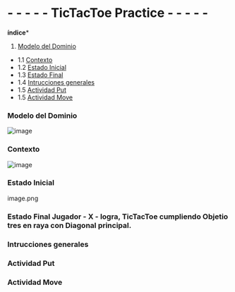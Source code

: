 # - - - - - TicTacToe Practice - - - - -

**índice***

1. [Modelo del Dominio](#Modelo-del-Dominio)
- 1.1 [Contexto](#Contexto)
- 1.2 [Estado Inicial](#Estado-Inicial)
- 1.3 [Estado Final](#Estado-Final) 
- 1.4 [Intrucciones generales](#Intrucciones-generales)
- 1.5 [Actividad Put](#Actividad-Put)
- 1.5 [Actividad Move](#Actividad-Move)

### Modelo del Dominio

![image](https://user-images.githubusercontent.com/46433173/195099141-3d0b3e13-89a0-40b0-b662-6d1380536158.png)

### Contexto
![image](https://user-images.githubusercontent.com/46433173/195099392-b2b042e8-eadd-4680-b2e8-c66ff5c7c420.png)

### Estado Inicial

image.png

### Estado Final Jugador - X - logra, TicTacToe cumpliendo Objetio tres en raya con Diagonal principal.

### Intrucciones generales

### Actividad Put

### Actividad Move
